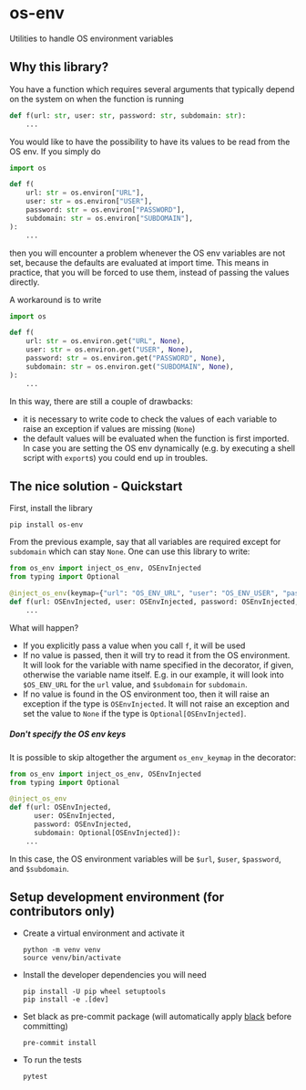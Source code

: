 # os-env
Utilities to handle OS environment variables

## Why this library?

You have a function which requires several arguments that typically depend on the system on when the function is running
```python
def f(url: str, user: str, password: str, subdomain: str):
    ...
```

You would like to have the possibility to have its values to be read from the OS env.
If you simply do
```python
import os

def f(
    url: str = os.environ["URL"],
    user: str = os.environ["USER"],
    password: str = os.environ["PASSWORD"],
    subdomain: str = os.environ["SUBDOMAIN"],
):
    ...
```
then you will encounter a problem whenever the OS env variables are not set, because the defaults are evaluated at import time.
This means in practice, that you will be forced to use them, instead of passing the values directly.

A workaround is to write
```python
import os

def f(
    url: str = os.environ.get("URL", None),
    user: str = os.environ.get("USER", None),
    password: str = os.environ.get("PASSWORD", None),
    subdomain: str = os.environ.get("SUBDOMAIN", None),
):
    ...
```
In this way, there are still a couple of drawbacks:
* it is necessary to write code to check the values of each variable to raise an exception if values are missing (`None`)
* the default values will be evaluated when the function is first imported.   
  In case you are setting the OS env dynamically (e.g. by executing a shell script with `export`s) you could end up in troubles.



## The nice solution - Quickstart

First, install the library
```shell
pip install os-env
```

From the previous example, say that all variables are required except for `subdomain` which can stay `None`.
One can use this library to write: 

```python
from os_env import inject_os_env, OSEnvInjected
from typing import Optional

@inject_os_env(keymap={"url": "OS_ENV_URL", "user": "OS_ENV_USER", "password": "OS_ENV_PASSWORD"})
def f(url: OSEnvInjected, user: OSEnvInjected, password: OSEnvInjected, subdomain: Optional[OSEnvInjected]):
    ...
```

What will happen?
* If you explicitly pass a value when you call `f`, it will be used
* If no value is passed, then it will try to read it from the OS environment. 
  It will look for the variable with name specified in the decorator, if given, otherwise the variable name itself.
  E.g. in our example, it will look into `$OS_ENV_URL` for the `url` value, and `$subdomain` for `subdomain`.
* If no value is found in the OS environment too, then it will raise an exception if the type is `OSEnvInjected`.
  It will not raise an exception and set the value to `None` if the type is `Optional[OSEnvInjected]`.


##### Don't specify the OS env keys

It is possible to skip altogether the argument `os_env_keymap` in the decorator:
```python
from os_env import inject_os_env, OSEnvInjected
from typing import Optional

@inject_os_env
def f(url: OSEnvInjected, 
      user: OSEnvInjected, 
      password: OSEnvInjected, 
      subdomain: Optional[OSEnvInjected]):
    ...
```
In this case, the OS environment variables will be `$url`, `$user`, `$password`, and `$subdomain`.



## Setup development environment (for contributors only)

* Create a virtual environment and activate it
  ```shell
  python -m venv venv
  source venv/bin/activate
  ```

* Install the developer dependencies you will need
  ```shell
  pip install -U pip wheel setuptools
  pip install -e .[dev]
  ```
  
* Set black as pre-commit package (will automatically apply [black](https://github.com/psf/black) before committing)
  ```shell
  pre-commit install
  ```
  
* To run the tests
  ```shell
  pytest
  ```
